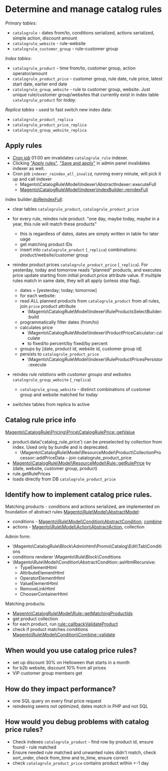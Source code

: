 # Determine and manage catalog rules

*Primary tables*:
- `catalogrule` - dates from/to, conditions serialized, actions serialized, simple action, discount amount
- `catalogrule_website` - rule-website
- `catalogrule_customer_group` - rule-customer group

*Index tables*:
- `catalogrule_product` - time from/to, customer group, action operator/amount
- `catalogrule_product_price` - customer group, rule date, rule price, latest start date, earlier end date
- `catalogrule_group_website` - rule to customer group, website.
  Just unique rule/customer group/websites that currently exist in index table `catalogrule_product` for *today*.

*Replica tables* - used to fast switch new index data:
- `catalogrule_product_replica`
- `catalogrule_product_price_replica`
- `catalogrule_group_website_replica`

## Apply rules
- [*Cron job*](https://github.com/magento/magento2/tree/2.2-develop/app/code/Magento/CatalogRule/Cron/DailyCatalogUpdate.php) 01:00 am invalidates `catalogrule_rule` indexer.
- Clicking ["Apply rules"](https://github.com/magento/magento2/tree/2.2-develop/app/code/Magento/CatalogRule/Model/Rule/Job.php#L54), ["Save and apply"](https://github.com/magento/magento2/tree/2.2-develop/app/code/Magento/CatalogRule/Controller/Adminhtml/Promo/Catalog/Save.php#L97) in admin panel invalidates indexer as well.
- Cron job `indexer_reindex_all_invalid`, running every minute, will pick it up and call indexer
  * Magento\CatalogRule\Model\Indexer\AbstractIndexer::executeFull
  * [Magento\CatalogRule\Model\Indexer\IndexBuilder::reindexFull](https://github.com/magento/magento2/tree/2.2-develop/app/code/Magento/CatalogRule/Model/Indexer/IndexBuilder.php#L280)

index builder.[doReindexFull](https://github.com/magento/magento2/tree/2.2-develop/app/code/Magento/CatalogRule/Model/Indexer/IndexBuilder.php#L297):
- clear tables `catalogrule_product`, `catalogrule_product_price`
- for every rule, reindex rule product.
  "one day, maybe today, maybe in a year, this rule will match these products"

  * this is regardless of dates, dates are simply written in table for later uage
  * get matching product IDs
  * insert into `catalogrule_product` (`_replica`) combinations: product/website/customer group
- reindex product prices `catalogrule_product_price` (`_replica`).
  For yesterday, today and tomorrow reads "planned" products, and executes price update
  starting from initial product.price attribute value. If multiple rules match in same date,
  they will all apply (unless stop flag).

  * dates = [yesterday; today; tomorrow]
  * for each website:
  * read ALL planned products from `catalogrule_product` from all rules, join `price` product attribute
    + \Magento\CatalogRule\Model\Indexer\RuleProductsSelectBuilder::build
  * programmatically filter dates (from/to)
  * calculates price
    + \Magento\CatalogRule\Model\Indexer\ProductPriceCalculator::calculate
    + to fixed/to percent/by fixed/by percent
  * groups by [date, product id, website id, customer group id]
  * persists to `catalogrule_product_price`
    + \Magento\CatalogRule\Model\Indexer\RuleProductPricesPersistor::execute
- reindex *rule relations* with *customer groups and websites* `catalogrule_group_website` (`_replica`)
  * `catalogrule_group_website` - distinct combinations of customer group and website matched for *today*
- switches tables from replica to active

## Catalog rule price info
[Magento\CatalogRule\Pricing\Price\CatalogRulePrice::getValue](https://github.com/magento/magento2/tree/2.2-develop/app/code/Magento/CatalogRule/Pricing/Price/CatalogRulePrice.php#L88)
- product.data('catalog_rule_price') can be preselected by collection from index.
  Used only by bundle and is deprecated.
  * \Magento\CatalogRule\Model\ResourceModel\Product\CollectionProcessor::addPriceData - join catalogrule_product_price
- [Magento\CatalogRule\Model\ResourceModel\Rule::getRulePrice](https://github.com/magento/magento2/tree/2.2-develop/app/code/Magento/CatalogRule/Model/ResourceModel/Rule.php#L162) by (date, website, customer group, product)
- rule.getRulePrices
- loads directly from DB `catalogrule_product_price`


## Identify how to implement catalog price rules.
Matching products - conditions and actions serialized, are implemented on
foundation of abstract rules [Magento\Rule\Model\AbstractModel](https://github.com/magento/magento2/tree/2.2-develop/app/code/Magento/Rule/Model/AbstractModel.php):
- conditions - [Magento\Rule\Model\Condition\AbstractCondition](https://github.com/magento/magento2/tree/2.2-develop/app/code/Magento/Rule/Model/Condition/AbstractCondition.php), [combine](https://github.com/magento/magento2/tree/2.2-develop/app/code/Magento/Rule/Model/Condition/Combine.php)
- actions - [Magento\Rule\Model\Action\AbstractAction](https://github.com/magento/magento2/tree/2.2-develop/app/code/Magento/Rule/Model/Action/AbstractAction.php), collection

Admin form:
- \Magento\CatalogRule\Block\Adminhtml\Promo\Catalog\Edit\Tab\Conditions
- conditions renderer \Magento\Rule\Block\Conditions
- \Magento\Rule\Model\Condition\AbstractCondition::asHtmlRecursive:
  * TypeElementHtml
  * AttributeElementHtml
  * OperatorElementHtml
  * ValueElementHtml
  * RemoveLinkHtml
  * ChooserContainerHtml
  
Matching products:
- [Magento\CatalogRule\Model\Rule::getMatchingProductIds](https://github.com/magento/magento2/tree/2.2-develop/app/code/Magento/CatalogRule/Model/Rule.php#L294)
- get product collection
- for each product, run [rule::callbackValidateProduct](https://github.com/magento/magento2/tree/2.2-develop/app/code/Magento/CatalogRule/Model/Rule.php#L329)
- check if product matches conditions [Magento\Rule\Model\Condition\Combine::validate](https://github.com/magento/magento2/tree/2.2-develop/app/code/Magento/Rule/Model/Condition/Combine.php#L331)

## When would you use catalog price rules?
- set up discount 30% on Helloween that starts in a month
- for b2b website, discount 10% from all prices
- VIP customer group members get 

## How do they impact performance?
- one SQL query on every final price request
- reindexing seems not optimized, dates match in PHP and not SQL

## How would you debug problems with catalog price rules?
- Check indexes `catalogrule_product` - find row by product id, ensure found - rule matched
- Ensure needed rule matched and unwanted rules didn't match, check sort_order, check from_time and to_time, ensure correct
- check `catalogrule_product_price` contains product within +-1 day
